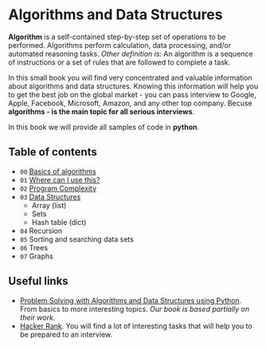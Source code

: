 # Algorithms and Data Structures

**Algorithm** is a self-contained step-by-step set of operations to be performed. Algorithms perform calculation, data processing, and/or automated reasoning tasks. *Other definition is:* An algorithm is a sequence of instructions or a set of rules that are followed to complete a task.

In this small book you will find very concentrated and valuable information about algorithms and data structures. Knowing this information will help you to get the best job on the global market - you can pass interview to Google, Apple, Facebook, Microsoft, Amazon, and any other top company. Becuse **algorithms - is the main topic for all serious interviews**.

In this book we will provide all samples of code in **python**.

## Table of contents

- `00` [Basics of algorithms](chapters/00-Basics.md)
- `01` [Where can I use this?](chapters/01-Usage.md)
- `02` [Program Complexity](chapters/02-Complexity.md)
- `03` [Data Structures](chapters/03-Data-Structures.md)
  - Array (list)
  - Sets
  - Hash table (dict)
- `04` Recursion
- `05` Sorting and searching data sets
- `06` Trees
- `07` Graphs

## Useful links

- [Problem Solving with Algorithms and Data Structures using Python](http://interactivepython.org). From basics to more interesting topics. *Our book is based partially on their work.*
- [Hacker Rank](hackerrank.com). You will find a lot of interesting tasks that will help you to be prepared to an interview.
